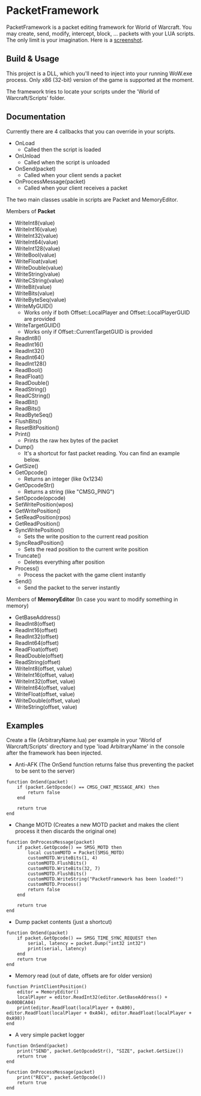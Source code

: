 PacketFramework
=============

PacketFramework is a packet editing framework for World of Warcraft. You may create, send, modify, intercept, block, ... packets with your LUA scripts. The only limit is your imagination.
Here is a [screenshot](http://i.imgur.com/OOiM5Jp.png).

## Build & Usage

This project is a DLL, which you'll need to inject into your running WoW.exe process. Only x86 (32-bit) version of the game is supported at the moment.

The framework tries to locate your scripts under the 'World of Warcraft/Scripts' folder.

## Documentation

Currently there are 4 callbacks that you can override in your scripts.

+ OnLoad
  + Called then the script is loaded
+ OnUnload
  + Called when the script is unloaded
+ OnSend(packet)
  + Called when your client sends a packet
+ OnProcessMessage(packet)
  + Called when your client receives a packet

The two main classes usable in scripts are Packet and MemoryEditor.

Members of **Packet**
+ WriteInt8(value)
+ WriteInt16(value)
+ WriteInt32(value)
+ WriteInt64(value)
+ WriteInt128(value)
+ WriteBool(value)
+ WriteFloat(value)
+ WriteDouble(value)
+ WriteString(value)
+ WriteCString(value)
+ WriteBit(value)
+ WriteBits(value)
+ WriteByteSeq(value)
+ WriteMyGUID()
  + Works only if both Offset::LocalPlayer and Offset::LocalPlayerGUID are provided
+ WriteTargetGUID()
  + Works only if Offset::CurrentTargetGUID is provided
+ ReadInt8()
+ ReadInt16()
+ ReadInt32()
+ ReadInt64()
+ ReadInt128()
+ ReadBool()
+ ReadFloat()
+ ReadDouble()
+ ReadString()
+ ReadCString()
+ ReadBit()
+ ReadBits()
+ ReadByteSeq()
+ FlushBits()
+ ResetBitPosition()
+ Print()
  + Prints the raw hex bytes of the packet
+ Dump()
  + It's a shortcut for fast packet reading. You can find an example below.
+ GetSize()
+ GetOpcode()
  + Returns an integer (like 0x1234)
+ GetOpcodeStr()
  + Returns a string (like "CMSG_PING")
+ SetOpcode(opcode)
+ SetWritePosition(wpos)
+ GetWritePosition()
+ SetReadPosition(rpos)
+ GetReadPosition()
+ SyncWritePosition()
  + Sets the write position to the current read position
+ SyncReadPosition()
  + Sets the read position to the current write position
+ Truncate()
  + Deletes everything after position
+ Process()
  + Process the packet with the game client instantly
+ Send()
  + Send the packet to the server instantly
  
Members of **MemoryEditor** (In case you want to modify something in memory)
+ GetBaseAddress()
+ ReadInt8(offset)
+ ReadInt16(offset)
+ ReadInt32(offset)
+ ReadInt64(offset)
+ ReadFloat(offset)
+ ReadDouble(offset)
+ ReadString(offset)
+ WriteInt8(offset, value)
+ WriteInt16(offset, value)
+ WriteInt32(offset, value)
+ WriteInt64(offset, value)
+ WriteFloat(offset, value)
+ WriteDouble(offset, value)
+ WriteString(offset, value)

## Examples

Create a file (ArbitraryName.lua) per example in your 'World of Warcraft/Scripts' directory and type 'load ArbitraryName' in the console after the framework has been injected.

+ Anti-AFK (The OnSend function returns false thus preventing the packet to be sent to the server)
```
function OnSend(packet)
    if (packet.GetOpcode() == CMSG_CHAT_MESSAGE_AFK) then
        return false
    end

    return true
end
```

+ Change MOTD (Creates a new MOTD packet and makes the client process it then discards the original one)
```
function OnProcessMessage(packet)
    if packet.GetOpcode() == SMSG_MOTD then
        local customMOTD = Packet(SMSG_MOTD)
        customMOTD.WriteBits(1, 4)
        customMOTD.FlushBits()
        customMOTD.WriteBits(32, 7)
        customMOTD.FlushBits()
        customMOTD.WriteString("PacketFramework has been loaded!")
        customMOTD.Process()
        return false
    end

    return true
end
```

+ Dump packet contents (just a shortcut)
```
function OnSend(packet)
    if packet.GetOpcode() == SMSG_TIME_SYNC_REQUEST then
        serial, latency = packet.Dump("int32 int32")
        print(serial, latency)
    end
    return true
end
```

+ Memory read (out of date, offsets are for older version)
```
function PrintClientPosition()
    editor = MemoryEditor()
    localPlayer = editor.ReadInt32(editor.GetBaseAddress() + 0x00DBCA04)
    print(editor.ReadFloat(localPlayer + 0xA90), editor.ReadFloat(localPlayer + 0xA94), editor.ReadFloat(localPlayer + 0xA98))
end
```

+ A very simple packet logger
```
function OnSend(packet)
    print("SEND", packet.GetOpcodeStr(), "SIZE", packet.GetSize())
    return true
end

function OnProcessMessage(packet)
    print("RECV", packet.GetOpcode())
    return true
end
```